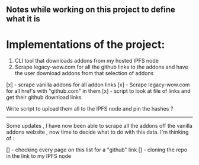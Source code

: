 Notes while working on this project to define what it is 
----


# Implementations of the project: 

1. CLI tool that downloads addons from my hosted IPFS node 
2. Scrape legacy-wow.com for all the github links to the addons 
and have the user download addons from that selection of addons




[x] - scrape vanilla addons for all addon links 
[x] - Scrape legacy-wow.com for all href's with "github.com" in them
[x] - script to look at file of links and get their github download links 

Write script to upload them all to the IPFS node and pin the hashes ?



----

Some updates , I have now been able to scrape all the addons off the vanilla addons
website , now time to decide what to do with this data. I'm thinking of :

[] - checking every page on this list for a "github" link 
[] - cloning the repo in the link to my IPFS node 

